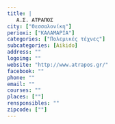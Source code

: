 ```yaml
---
title: |
   Α.Σ. ΑΤΡΑΠΟΣ
city: ["Θεσσαλονίκη"]
perioxi: ["ΚΑΛΑΜΑΡΙΑ"]
categories: ["Πολεμικές τέχνες"]
subcategories: [Aikido]
address: ""
logoimg: ""
website: "http://www.atrapos.gr/"
facebook: ""
phone: ""
email: ""
courses: ""
places: [""]
rensponsibles: ""
zipcode: [""]
---
```




